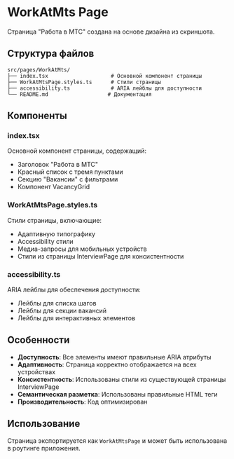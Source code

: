 # WorkAtMts Page

Страница "Работа в МТС" создана на основе дизайна из скриншота.

## Структура файлов

```
src/pages/WorkAtMts/
├── index.tsx                    # Основной компонент страницы
├── WorkAtMtsPage.styles.ts      # Стили страницы
├── accessibility.ts             # ARIA лейблы для доступности
└── README.md                   # Документация
```

## Компоненты

### index.tsx
Основной компонент страницы, содержащий:
- Заголовок "Работа в МТС"
- Красный список с тремя пунктами
- Секцию "Вакансии" с фильтрами
- Компонент VacancyGrid

### WorkAtMtsPage.styles.ts
Стили страницы, включающие:
- Адаптивную типографику
- Accessibility стили
- Медиа-запросы для мобильных устройств
- Стили из страницы InterviewPage для консистентности

### accessibility.ts
ARIA лейблы для обеспечения доступности:
- Лейблы для списка шагов
- Лейблы для секции вакансий
- Лейблы для интерактивных элементов

## Особенности

- **Доступность**: Все элементы имеют правильные ARIA атрибуты
- **Адаптивность**: Страница корректно отображается на всех устройствах
- **Консистентность**: Использованы стили из существующей страницы InterviewPage
- **Семантическая разметка**: Использованы правильные HTML теги
- **Производительность**: Код оптимизирован

## Использование

Страница экспортируется как `WorkAtMtsPage` и может быть использована в роутинге приложения. 